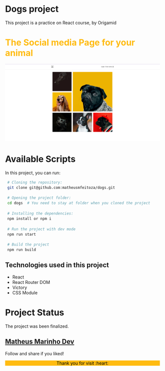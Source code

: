 # Dogs project

This project is a practice on React course, by Origamid


<h1 style="color:#fb1">The Social media Page for your animal</h1>
<p align="center">
<img src="./.github/Dogs_final.png" alt="Final Dogs page"/>
</p>

# Available Scripts

In this project, you can run:

```bash
 # Cloning the repository:
 git clone git@github.com:matheusmfeitoza/dogs.git

 # Opening the project folder:
 cd dogs  # You need to stay at folder when you cloned the project

 # Installing the dependencies:
 npm install or npm i

 # Run the project with dev mode
 npm run start

 # Build the project
 npm run build
```

## Technologies used in this project

- React
- React Router DOM
- Victory
- CSS Module

# Project Status

The project was been finalized.

## [Matheus Marinho Dev](https://github.com/matheusmfeitoza)

Follow and share if you liked!

<div align='center' style="background-color:#fb1; color:#000">
    <p> Thank you for visit   :heart:</p>
</div>
